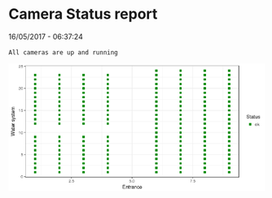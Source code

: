 Camera Status report
================
16/05/2017 - 06:37:24

    All cameras are up and running

![](camreport_files/figure-markdown_github/unnamed-chunk-2-1.png)
